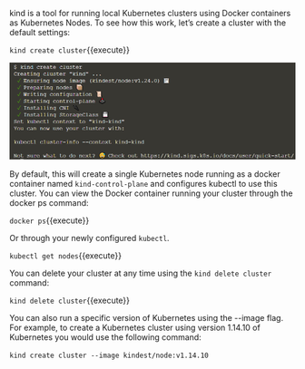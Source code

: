 kind is a tool for running local Kubernetes clusters using Docker containers as Kubernetes Nodes. To see how this work, let’s create a cluster with the default settings:

`kind create cluster`{{execute}}

![kind_cluster](./assets/kind_cluster.png)

By default, this will create a single Kubernetes node running as a docker container named `kind-control-plane` and configures kubectl to use this cluster. You can view the Docker container running your cluster through the docker ps command:

`docker ps`{{execute}}

Or through your newly configured `kubectl`.

`kubectl get nodes`{{execute}}

You can delete your cluster at any time using the `kind delete cluster` command:

`kind delete cluster`{{execute}}

You can also run a specific version of Kubernetes using the --image flag. For example, to create a Kubernetes cluster using version 1.14.10 of Kubernetes you would use the following command:

`kind create cluster --image kindest/node:v1.14.10`